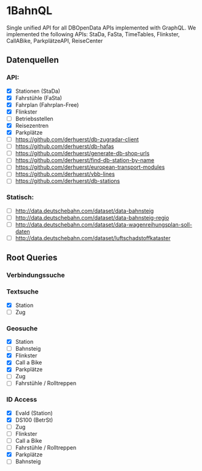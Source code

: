 # 1BahnQL
Single unified API for all DBOpenData APIs implemented with GraphQL. We implemented the following APIs: StaDa, FaSta, TimeTables, Flinkster, CallABike, ParkplätzeAPI, ReiseCenter

## Datenquellen
### API:

- [x] Stationen (StaDa)
- [x] Fahrstühle (FaSta)
- [x] Fahrplan (Fahrplan-Free)
- [x] Flinkster 
- [ ] Betriebsstellen
- [x] Reisezentren
- [x] Parkplätze
- [ ] https://github.com/derhuerst/db-zugradar-client
- [ ] https://github.com/derhuerst/db-hafas
- [ ] https://github.com/derhuerst/generate-db-shop-urls
- [ ] https://github.com/derhuerst/find-db-station-by-name
- [ ] https://github.com/derhuerst/european-transport-modules
- [ ] https://github.com/derhuerst/vbb-lines
- [ ] https://github.com/derhuerst/db-stations

### Statisch:
- [ ] http://data.deutschebahn.com/dataset/data-bahnsteig
- [ ] http://data.deutschebahn.com/dataset/data-bahnsteig-regio
- [ ] http://data.deutschebahn.com/dataset/data-wagenreihungsplan-soll-daten
- [ ] http://data.deutschebahn.com/dataset/luftschadstoffkataster

## Root Queries

### Verbindungssuche

### Textsuche
- [x] Station
- [ ] Zug

### Geosuche
- [x] Station
- [ ] Bahnsteig
- [x] Flinkster
- [x] Call a Bike
- [x] Parkplätze
- [ ] Zug
- [ ] Fahrstühle / Rolltreppen

### ID Access
- [x] EvaId (Station)
- [x] DS100 (BetrSt)
- [ ] Zug
- [ ] Flinkster
- [ ] Call a Bike
- [ ] Fahrstühle / Rolltreppen
- [x] Parkplätze
- [ ] Bahnsteig
